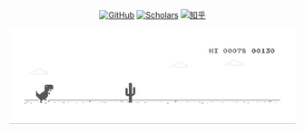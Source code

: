 <p align="center">
	<a href="https://github.com/hansinhu"><img src="https://img.shields.io/github/followers/hansinhu.svg?label=GitHub&style=social" alt="GitHub"></a>
	<a href="https://scholar.google.com/citations?user=2GYttqUAAAAJ&hl=en"><img src="https://img.shields.io/badge/Scholar-1k-_.svg?style=social&logo=google-scholar" alt="Scholars"></a>
	<a href="https://www.zhihu.com/people/hansin"><img src="https://img.shields.io/badge/知乎--_.svg?style=social&logo=zhihu" alt="知乎"></a>
</p>

![image](https://github.com/hansinhu/hansinhu/blob/master/dino.gif)
